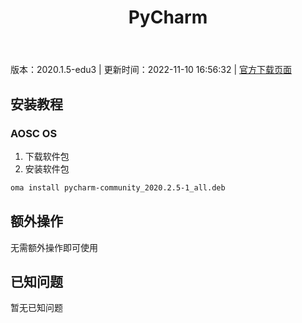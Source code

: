﻿---
id: 131
title: PyCharm
toc: true
weight: 131
---

版本：2020.1.5-edu3 | 更新时间：2022-11-10 16:56:32 | [官方下载页面](http://app.loongapps.cn/#/detail/131)

## 安装教程 

### AOSC OS 

1. 下载软件包
2. 安装软件包

```bash
oma install pycharm-community_2020.2.5-1_all.deb
```

## 额外操作

无需额外操作即可使用

## 已知问题

暂无已知问题

